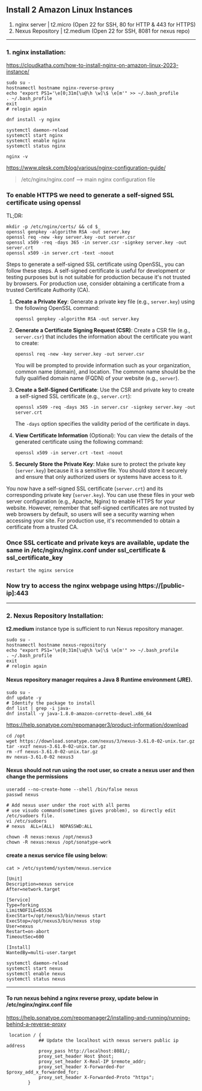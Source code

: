 ## Install 2 Amazon Linux Instances

  1) nginx server     | t2.micro (Open 22 for SSH, 80 for HTTP & 443 for HTTPS)
  2) Nexus Repository | t2.medium (Open 22 for SSH, 8081 for nexus repo)

---

### 1. nginx installation:

https://cloudkatha.com/how-to-install-nginx-on-amazon-linux-2023-instance/

```shell
sudo su -
hostnamectl hostname nginx-reverse-proxy
echo "export PS1='\e[0;31m[\u@\h \w]\$ \e[m'" >> ~/.bash_profile
. ~/.bash_profile
exit
# relogin again
```

`dnf install -y nginx`

```shell
systemctl daemon-reload
systemctl start nginx
systemctl enable nginx
systemctl status nginx
```
`nginx -v`

https://www.plesk.com/blog/various/nginx-configuration-guide/

> /etc/nginx/nginx.conf	-->		main nginx configuration file

### To enable HTTPS we need to generate a self-signed SSL certificate using openssl

TL;DR:

```shell
mkdir -p /etc/nginx/certs/ && cd $_
openssl genpkey -algorithm RSA -out server.key
openssl req -new -key server.key -out server.csr
openssl x509 -req -days 365 -in server.csr -signkey server.key -out server.crt
openssl x509 -in server.crt -text -noout
```

Steps to generate a self-signed SSL certificate using OpenSSL, you can follow these steps. A self-signed certificate is useful for development or testing purposes but is not suitable for production because it's not trusted by browsers. For production use, consider obtaining a certificate from a trusted Certificate Authority (CA).

1. **Create a Private Key**:
   Generate a private key file (e.g., `server.key`) using the following OpenSSL command:
   
   `openssl genpkey -algorithm RSA -out server.key`

2. **Generate a Certificate Signing Request (CSR)**:
   Create a CSR file (e.g., `server.csr`) that includes the information about the certificate you want to create:
   
   `openssl req -new -key server.key -out server.csr`
   
   You will be prompted to provide information such as your organization, common name (domain), and location. The common name should be the fully qualified domain name (FQDN) of your website (e.g., `server`).

3. **Create a Self-Signed Certificate**:
   Use the CSR and private key to create a self-signed SSL certificate (e.g., `server.crt`):
   
   `openssl x509 -req -days 365 -in server.csr -signkey server.key -out server.crt`
   
   The `-days` option specifies the validity period of the certificate in days.

4. **View Certificate Information** (Optional):
   You can view the details of the generated certificate using the following command:
   
   `openssl x509 -in server.crt -text -noout`

5. **Securely Store the Private Key**:
   Make sure to protect the private key (`server.key`) because it is a sensitive file. You should store it securely and ensure that only authorized users or systems have access to it.

You now have a self-signed SSL certificate (`server.crt`) and its corresponding private key (`server.key`). You can use these files in your web server configuration (e.g., Apache, Nginx) to enable HTTPS for your website. However, remember that self-signed certificates are not trusted by web browsers by default, so users will see a security warning when accessing your site. For production use, it's recommended to obtain a certificate from a trusted CA.

### Once SSL certicate and private keys are available, update the same in /etc/nginx/nginx.conf under ssl_certificate & ssl_certificate_key

`restart the nginx service`

### Now try to access the nginx webpage using https://[public-ip]:443

---

### 2. Nexus Repository Installation:

**t2.medium** instance type is sufficient to run Nexus repository manager.

```shell
sudo su -
hostnamectl hostname nexus-repository
echo "export PS1='\e[0;31m[\u@\h \w]\$ \e[m'" >> ~/.bash_profile
. ~/.bash_profile
exit
# relogin again
```
#### Nexus repository manager requires a **Java 8** Runtime environment (JRE).

```shell
sudo su -
dnf update -y
# Identify the package to install
dnf list | grep -i java-
dnf install -y java-1.8.0-amazon-corretto-devel.x86_64
```

https://help.sonatype.com/repomanager3/product-information/download

```shell
cd /opt
wget https://download.sonatype.com/nexus/3/nexus-3.61.0-02-unix.tar.gz
tar -xvzf nexus-3.61.0-02-unix.tar.gz
rm -rf nexus-3.61.0-02-unix.tar.gz
mv nexus-3.61.0-02 nexus3
```
#### Nexus should not run using the root user, so create a **nexus** user and then change the permissions

```shell
useradd --no-create-home --shell /bin/false nexus
passwd nexus

# Add nexus user under the root with all perms
# use visudo command(sometimes gives problem), so directly edit /etc/sudoers file.
vi /etc/sudoers
# nexus  ALL=(ALL)  NOPASSWD:ALL

chown -R nexus:nexus /opt/nexus3
chown -R nexus:nexus /opt/sonatype-work
```
#### create a nexus service file using below:

`cat > /etc/systemd/system/nexus.service`

```shell
[Unit]
Description=nexus service
After=network.target

[Service]
Type=forking
LimitNOFILE=65536
ExecStart=/opt/nexus3/bin/nexus start
ExecStop=/opt/nexus3/bin/nexus stop
User=nexus
Restart=on-abort
TimeoutSec=600

[Install]
WantedBy=multi-user.target
```

```shell
systemctl daemon-reload
systemctl start nexus
systemctl enable nexus
systemctl status nexus
```
---

#### To run nexus behind a nginx reverse proxy, update below in /etc/nginx/nginx.conf file

https://help.sonatype.com/repomanager2/installing-and-running/running-behind-a-reverse-proxy

```shell
 location / {
            ## Update the localhost with nexus servers public ip address
            proxy_pass http://localhost:8081/;  
            proxy_set_header Host $host;
            proxy_set_header X-Real-IP $remote_addr;
            proxy_set_header X-Forwarded-For $proxy_add_x_forwarded_for;
            proxy_set_header X-Forwarded-Proto "https";
        }
```
